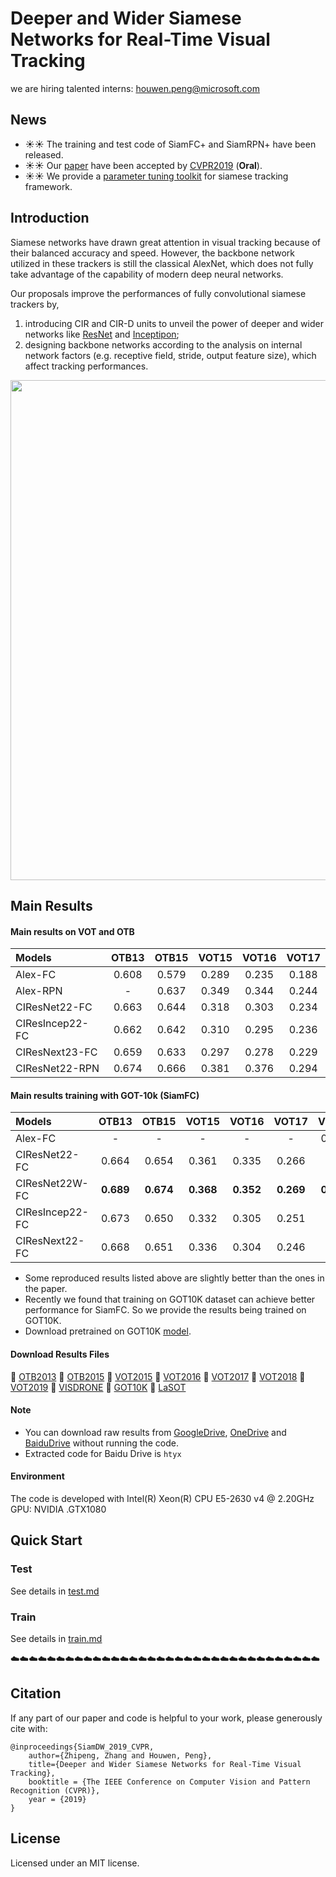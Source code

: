 # Deeper and Wider Siamese Networks for Real-Time Visual Tracking
we are hiring talented interns: houwen.peng@microsoft.com
## News
- :sunny::sunny: The training and test code of SiamFC+ and SiamRPN+ have been released.
- :sunny::sunny: Our [paper](http://openaccess.thecvf.com/content_CVPR_2019/html/Zhang_Deeper_and_Wider_Siamese_Networks_for_Real-Time_Visual_Tracking_CVPR_2019_paper.html) have been accepted by [CVPR2019](http://openaccess.thecvf.com/menu.py) (**Oral**).
- :sunny::sunny: We provide a [parameter tuning toolkit](#TUNE-TOOLKIT) for siamese tracking framework.


## Introduction
Siamese networks have drawn great attention in visual tracking because of their balanced accuracy and speed.  However, the backbone network utilized in these trackers is still the classical AlexNet, which does not fully take advantage of the capability of modern deep neural networks. 
  
Our proposals improve the performances of fully convolutional siamese trackers by,
1) introducing CIR and CIR-D units to unveil the power of deeper and wider networks like [ResNet](https://arxiv.org/abs/1512.03385) and [Inceptipon](https://arxiv.org/abs/1409.4842); 
2) designing backbone networks according to the analysis on internal network factors (e.g. receptive field, stride, output feature size), which affect tracking performances.

<div align="center">
  <img src="demo/vis.gif" width="800px" />
  <!-- <p>Example SiamFC, SiamRPN and SiamMask outputs.</p> -->
</div>

<!-- :tada::tada: **Highlight !!**
Siamese tracker is severely sensitive to hyper-parameter, which is a common sense in tracking field. Although significant progresses have been made in some works, the result is hard to reproduce. In this case, we provide a [parameter tuning toolkit]() to make our model being reproduced easily. We hope our efforts and supplies will be helpful to your work. -->

## Main Results
#### Main results on VOT and OTB
| Models  | OTB13 | OTB15 | VOT15 | VOT16 | VOT17|
| :------ | :------: | :------: | :------: | :------: | :------: | 
| Alex-FC      | 0.608 | 0.579 | 0.289 | 0.235 | 0.188 |
| Alex-RPN     | -     | 0.637 | 0.349 | 0.344 | 0.244 |
| CIResNet22-FC  | 0.663 | 0.644 | 0.318 | 0.303 | 0.234 |
| CIResIncep22-FC| 0.662 | 0.642 | 0.310 | 0.295 | 0.236 |
| CIResNext23-FC | 0.659 | 0.633 | 0.297 | 0.278 | 0.229 |
| CIResNet22-RPN| 0.674 | 0.666 | 0.381 | 0.376 | 0.294 |

#### Main results training with GOT-10k (SiamFC)
| Models  | OTB13 | OTB15 | VOT15 | VOT16 | VOT17| VOT18| VOT19 | GOT10K | VISDRONE |
| :------ | :------: | :------: | :------: | :------: | :------: |:------: |:------: | :------: |  :------: |
| Alex-FC        |-      | -     | -     | -     |-     | 0.188 |-| 0.348 | 0.359 |
| CIResNet22-FC  | 0.664 | 0.654 | 0.361 | 0.335 | 0.266| - | - | - | - |
| CIResNet22W-FC | **0.689** | **0.674** | **0.368** | **0.352** | **0.269** |**0.270** | **0.242** | **0.416**  | **0.383** |
| CIResIncep22-FC| 0.673 | 0.650 | 0.332 | 0.305 | 0.251| - | -| - | - |
| CIResNext22-FC | 0.668 | 0.651 | 0.336 | 0.304 | 0.246| - | -| - | - |

- Some reproduced results listed above are slightly better than the ones in the paper.
- Recently we found that training on GOT10K dataset can achieve better performance for SiamFC. So we provide the results being trained on GOT10K.
- Download pretrained on GOT10K [model](https://drive.google.com/file/d/1xvexXCUCB0gCYFnShj3NQ4Xuk52lLLtE/view?usp=sharing). 
#### Download Results Files
:paperclip: [OTB2013](https://pan.baidu.com/s/1HgkjUmnYl7qagIkz9u4r_A) 
:paperclip: [OTB2015](https://pan.baidu.com/s/1ZgL4DQL57cuWfqxLFmUR1A) 
:paperclip: [VOT2015](https://pan.baidu.com/s/1SGLcMWgrBuBT_kaXMdQBug) 
:paperclip: [VOT2016](https://pan.baidu.com/s/12jmWEwo4tjbM4SHSKgULNw) 
:paperclip: [VOT2017](https://pan.baidu.com/s/1UWQRE2VrJrONpj293el4Pw) 
:paperclip: [VOT2018](https://pan.baidu.com/s/1hKg-n4PTPL_VCEdxCrXMAA) 
:paperclip: [VOT2019](https://pan.baidu.com/s/1mwPrMJhi79_TO40RzTAwvQ) 
:paperclip: [VISDRONE](https://pan.baidu.com/s/17MLGaHEFEFG3yWUmLqJ7ig) 
:paperclip: [GOT10K](https://pan.baidu.com/s/10INTbmtfL-EdfkAmDQgcKw) 
:paperclip: [LaSOT](https://pan.baidu.com/s/10INTbmtfL-EdfkAmDQgcKw) 


#### Note
- You can download raw results from [GoogleDrive](https://drive.google.com/file/d/1rTC2XKJ2bznVjtXW-UAzeUGc7QizeLP9/view?usp=sharing), [OneDrive](https://mailccsf-my.sharepoint.com/:f:/g/personal/zhipeng_mail_ccsf_edu/Ekjf2LfnGJ9NkYladR_Uk3IBnIQ3HlQybjzFRkwgeetGqg?e=DLlPJO) and [BaiduDrive](https://pan.baidu.com/s/1J1x58GaKtbMISDVv0ZuoCg) without running the code.
- Extracted code for Baidu Drive is `htyx`


#### Environment
The code is developed with Intel(R) Xeon(R) CPU E5-2630 v4 @ 2.20GHz GPU: NVIDIA .GTX1080



## Quick Start
### Test
See details in [test.md](lib/tutorials/test.md)

### Train
See details in [train.md](lib/tutorials/train.md)

:cloud::cloud::cloud::cloud::cloud::cloud::cloud::cloud::cloud::cloud::cloud::cloud::cloud::cloud::cloud::cloud::cloud::cloud::cloud::cloud::cloud::cloud::cloud::cloud::cloud::cloud::cloud::cloud::cloud::cloud::cloud::cloud::cloud::cloud:

## Citation
If any part of our paper and code is helpful to your work, please generously cite with:

```
@inproceedings{SiamDW_2019_CVPR,
    author={Zhipeng, Zhang and Houwen, Peng},
    title={Deeper and Wider Siamese Networks for Real-Time Visual Tracking},
    booktitle = {The IEEE Conference on Computer Vision and Pattern Recognition (CVPR)},
    year = {2019}
}
```

## License
Licensed under an MIT license.



